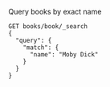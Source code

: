 Query books by exact name
```
GET books/book/_search
{ 
  "query": {
    "match": {
      "name": "Moby Dick"
    }
  }
}
```